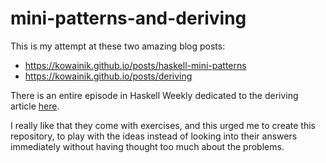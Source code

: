 # mini-patterns-and-deriving

This is my attempt at these two amazing blog posts:
* https://kowainik.github.io/posts/haskell-mini-patterns
* https://kowainik.github.io/posts/deriving

There is an entire episode in Haskell Weekly dedicated to the deriving article [here](https://haskellweekly.news/episode/25.html).

I really like that they come with exercises, and this urged me to create this repository, to play with the ideas instead of looking into their answers immediately without having thought too much about the problems.
